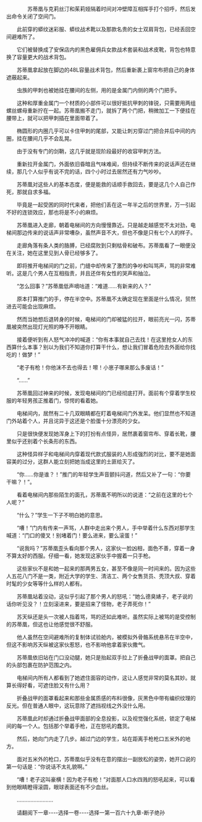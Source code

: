 <div class="read-content j_readContent" id="">
                <p>　　　　苏蒂凰与克莉丝汀和茱莉娅隔着时间对冲壁障互相挥手打个招呼，然后发出命令关闭了空间门。<p>　　此前穿的蟒纹迷彩服、蟒纹战术靴以及那款名贵的女士双肩背包，已经丢回空间避难所了。<p>　　它们被替换成了安保店内的黑色雇佣兵女款战术套装和战术皮靴，背包也特意换了容量更大的战术背包。<p>　　苏蒂凰拿起放在脚边的48L容量战术背包，然后重新裹上窗帘布把自己的身体遮蔽起来。<p>　　虫族的甲刺也被她挂在腰间的左侧，用的是金属门内侧的两个门把手。<p>　　这种和厚重金属门一个材质的小部件可以很好抵抗甲刺的锋锐，只需要用两组螺丝螺母重新拧在一起。苏蒂凰搬不走门，就拆了两个门把，稍微加工一下便挂在腰带上，就可以把甲刺插在里面带着了。<p>　　椭圆形的内圈几乎可以卡住甲刺的尾部，又能让刺刃穿过门把合并后中间的内圈，挂在腰间几乎不会乱晃。<p>　　由于没有专门的剑鞘，这几乎就是现阶段最好的收容甲刺方法。<p>　　重新拉开金属门，外面依旧昏暗且气味难闻，但持续不断传来的说话声还在继续，那几个人似乎有说不完的话，四个小时过去居然还有力气吵吵。<p>　　苏蒂凰对这些人的基本态度，便是能救的话顺手救回去，要是这几个人自己作死，那就自求多福。<p>　　毕竟是一起受困的同时代来者，把他们丢在这一年半之后的世界里，万一引起不好的连锁效应，那也将是不小的麻烦。<p>　　苏蒂凰进入走廊，朝着电梯间的方向慢慢靠近。只是越走越感觉不太对劲，电梯间那边传来的说话声非常嘈杂，虽然声音不大，但也不像是只有七个人的样子。<p>　　走廊角落有条人类的胳膊，已经腐败到只剩枯骨和破布。苏蒂凰看了一眼便没在关注，她在这里见到人骨已经够多了。<p>　　即将推开电梯间的门之前，门缝中却传来了激烈的争吵和叫骂声，骂的非常难听。这是几个男人在互相指责，并且还伴有女性的哭声和抽泣。<p>　　“怎么回事？”苏蒂凰低声嘀咕道：“难道……有新来的人？”<p>　　原本打算推门的手，停在半空中。苏蒂凰不太确定现在里面是什么情况，贸然进去可能会出现麻烦。<p>　　然而当她想后退转身的时候，电梯间的门却被猛的拉开，眼前亮光一闪，苏蒂凰被突然出现灯光照的睁不开眼睛。<p>　　接着便听到有人怒气冲冲的喊道：“你有本事就自己去找！在这里抢女人的东西算什么本事？别以为我们不知道你打算干什么，想让我们冒着危险去外面给你找吃的！做梦！”<p>　　“老子有枪！你他沫不去也得去！嚓！小崽子哪来那么多废话！”<p>　　“……”<p>　　苏蒂凰回过神来的时候，发现电梯间的门已经彻底打开。面前有个穿着学生校服的年轻男孩正推着门，惊愕的看着她。<p>　　电梯间内，居然有二十几双眼睛都在盯着电梯间门外发呆。他们显然也不知道门外站着个人，并且诧异于这还是个脸蛋十分漂亮的少女。<p>　　只是很快便发现她浑身上下的打扮有点怪异，居然裹着窗帘布、穿着长靴，腰里似乎还别着个长条形的东西。<p>　　这种怪异样子和电梯间内穿着现代款式服装的人形成强烈的对比，要不是她面容美的过分，这群人能立刻把她当成这里的土匪给灭了。<p>　　“你……你是谁？！”推门的年轻学生声音颤抖问道，然后又补了一句：“你要干嘛？！”。<p>　　看着电梯间内那些陌生的面孔，苏蒂凰不明所以的说道：“之前在这里的七个人呢？”<p>　　“什么？”学生一下子不明白她的意思。<p>　　“嘈！”门内有传来一声骂，人群中走出来个男人，手中举着什么东西对那学生喊道：“门口的傻叉！别堵着门！要么进来，要么滚蛋！”<p>　　“说我吗？”苏蒂凰歪头看向那个男人，这家伙一脸凶相，面色不善，穿着一身不算太好的西服。仔细一看，她发现这家伙手中握着一只手枪。<p>　　这些家伙不是和她一起来的那两男五女，甚至不像是同一时间来的。因为这些人五花八门不是一类，附近大学的学生、清洁工、两个女售货员、秃顶大叔、穿着时髦的少女等等什么样的人都有。<p>　　苏蒂凰站着没动，这似乎引起了那个男人的怒吼：“她么德臭婊子，老子说的话你听见没？！立刻滚进来，要是招来了怪物，老子弄死你！”<p>　　苏天纵还是头一次被人指着骂，骂的还如此难听。虽然实际上被骂的是受控制的苏蒂凰，但这也让他感觉很不舒服。<p>　　他人虽然在空间避难所的复制体试验舱内，被模拟外骨骼系统悬吊在半空中，但这不影响苏天纵被这家伙惹怒，也不影响他拿着家伙撒气。<p>　　苏蒂凰依旧站在门口没动腿，她只是抬起双手拉上了折叠战甲的面罩。把自己的头部包裹在防护范围之内。<p>　　电梯间内所有人都看到了她遮住面容的动作，这让人感觉非常的莫名其妙。就算长得好看，可遮住脸又有什么用？<p>　　折叠战甲的面罩看起来和那些金属质感的布料很像，灰黑色中带有编织纹理的反光。但在普通人眼中，这玩意除了遮挡视线之外没什么用。<p>　　苏蒂凰此时却通过折叠战甲面部的全息投影，以及视觉强化系统，锁定了电梯间的每一个人。包括那个举着手枪，正在怒吼的蠢货。<p>　　然后，她向门内走了几步。越过门边的学生，站在距离手枪枪口五米外的地方。<p>　　面对五米外的枪口，苏蒂凰似乎没有在意的摆出一副放松的姿势，她开口说的第一句话是：“你说话不太礼貌啊。”<p>　　“嘈！老子这叫豪横！因为老子有枪！”对面那人口水四溅的怒吼起来，可以看到他眼睛瞪得滚圆，眼球表面还有不少血丝。<p>　　……………………<p>　　请翻阅下一章----选择一卷----选择一第一百六十九章-断子绝孙<p>　　<p> 
            </div>